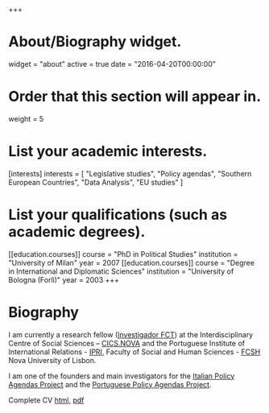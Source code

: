 +++
# About/Biography widget.
widget = "about"
active = true
date = "2016-04-20T00:00:00"

# Order that this section will appear in.
weight = 5

# List your academic interests.
[interests]
  interests = [
    "Legislative studies",
    "Policy agendas",
    "Southern European Countries",
    "Data Analysis",
    "EU studies"
  ]


# List your qualifications (such as academic degrees).
[[education.courses]]
  course = "PhD in Political Studies"
  institution = "University of Milan"
  year = 2007
[[education.courses]]
  course = "Degree in International and Diplomatic Sciences"
  institution = "University of Bologna (Forlì)"
  year = 2003
+++

# Biography

I am currently a research fellow ([Investigador FCT](https://www.fct.pt/apoios/contratacaodoutorados/investigador-fct/)) at the Interdisciplinary Centre of Social Sciences – [CICS.NOVA](http://www.cics.nova.fcsh.unl.pt/) and the Portuguese Institute of International Relations - [IPRI](http://www.ipri.pt/index.php/en/), Faculty of Social and Human Sciences - [FCSH](http://fcsh.unl.pt/) Nova University of Lisbon.   

I am one of the founders and main investigators for the [Italian Policy Agendas Project](http://www.comparativeagendas.net/italy) and the [Portuguese Policy Agendas Project](http://www.comparativeagendas.net/portugal).  

Complete CV [html](/cv/eborghettocv.html), [pdf](/cv/eborghettocv.pdf)
